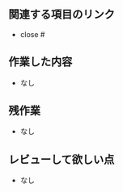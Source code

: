<!-- GitHub Copilot コードレビューへの支持: このプルリクエストをレビューしてーコメントする際には日本語でお願いします。 -->


<!-- 通常の実装やドキュメント作成などのMRテンプレート -->
## 関連する項目のリンク
* close #

## 作業した内容
* なし

## 残作業
* なし

## レビューして欲しい点
* なし

